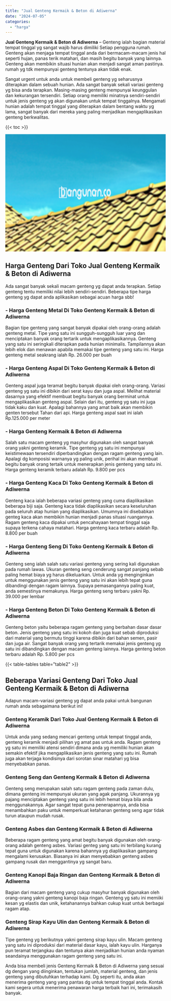 ```yaml
---
title: "Jual Genteng Kermaik & Beton di Adiwerna"
date: "2024-07-05"
categories: 
  - "harga"
---
```


**Jual Genteng Kermaik & Beton di Adiwerna** – Genteng ialah bagian material tempat tinggal yg sangat wajib harus dimiliki Setiap pengguna rumah. Genteng akan menjaga tempat tinggal anda dari bermacam-macam jenis hal seperti hujan, panas terik matahari, dan masih begitu banyak yang lainnya. Genteng akan membikin situasi hunian akan menjadi sangat aman pastinya. rumah yg tdk mempunyai genteng tentunya akan tidak enak.

Sangat urgent untuk anda untuk membeli genteng yg seharusnya diterapkan dalam sebuah hunian. Ada sangat banyak sekali variasi genteng yg bisa anda terapkan. Masing-masing genteng mempunyai keunggulan dan kekurangan tersendiri. Setiap orang memiliki minatnya sendiri-sendiri untuk jenis genteng yg akan digunakan untuk tempat tinggalnya. Mengamati hunian adalah tempat tinggal yang diterapkan dalam bentang waktu yg lama, sangat banyak dari mereka yang paling menjadikan mengaplikasikan genteng berkwalitas.

{{< toc >}}

![Jual Genteng Kermaik & Beton di Adiwerna](/images/genteng-minimalis-murah27.png)

## Harga Genteng Dari Toko Jual Genteng Kermaik & Beton di Adiwerna

Ada sangat banyak sekali macam genteng yg dapat anda terapkan. Setiap genteng tentu memiliki nilai lebih sendiri-sendiri. Beberapa tipe harga genteng yg dapat anda aplikasikan sebagai acuan harga sbb!

### \- Harga Genteng Metal Di Toko Genteng Kermaik & Beton di Adiwerna

Bagian tipe genteng yang sangat banyak dipakai oleh orang-orang adalah genteng metal. Tipe yang satu ini sungguh-sungguh luar yang dan menciptakan banyak orang tertarik untuk mengaplikasikannya. Genteng yang satu ini seringkali diterapkan pada hunian minimalis. Tampilannya akan lebih elok dan menawan apabila memakai tipe genteng yang satu ini. Harga genteng metal seakrang ialah Rp. 26.000 per buah

### \- Harga Genteng Aspal Di Toko Genteng Kermaik & Beton di Adiwerna

Genteng aspal juga teramat begitu banyak dipakai oleh orang-orang. Variasi genteng yg satu ini dibikin dari serat kayu dan juga aspal. Melihat material dasarnya yang efektif membuat begitu banyak orang berminat untuk mengaplikasikan genteng aspal. Selain dari itu, genteng yg satu ini juga tidak kaku dan kuat. Apalagi bahannya yang amat baik akan membikin genten tersebut Tahan dari api. Harga genteng aspal saat ini ialah Rp.125.000 per meter

### \- Harga Genteng Kermaik & Beton di Adiwerna

Salah satu macam genteng yg masyhur digunakan oleh sangat banyak orang yakni genteng keramik. Tipe genteng yg satu ini mempunyai keistimewaan tersendiri diperbandingkan dengan ragam genteng yang lain. Apalagi dg komposisi warnanya yg paling unik, perihal ini akan membuat begitu banyak orang tertaik untuk menerapkan jenis genteng yang satu ini. Harga genteng keramik terbaru adalah Rp. 9.800 per pcs

### \- Harga Genteng Kaca Di Toko Genteng Kermaik & Beton di Adiwerna

Genteng kaca ialah beberapa variasi genteng yang cuma diaplikasikan beberapa biji saja. Genteng kaca tidak diaplikasikan secara keseluruhan pada seluruh atap hunian yang diaplikasikan. Umumnya ini disebabkan genteg kaca akan membikin hunian menjadi panas situasi ruangannya. Ragam genteng kaca dipakai untuk pencahayaan tempat tinggal saja supaya terkena cahaya matahari. Harga genteng kaca terbaru adalah Rp. 8.800 per buah

### \- Harga Genteng Seng Di Toko Genteng Kermaik & Beton di Adiwerna

Genteng seng ialah salah satu variasi genteng yang sering kali digunakan pada rumah lawas. Ukuran genteng seng cenderung sangat panjang sebab paling hemat biaya yg harus dikeluarkan. Untuk anda yg menginginkan untuk menggunakan jenis genteng yang satu ini akan lebih tepat guna dibandingi dengan ragam lainnya. Supaya pemasangannya paling kuat, anda semestinya memakunya. Harga genteng seng terbaru yakni Rp. 39.000 per lembar

### \- Harga Genteng Beton Di Toko Genteng Kermaik & Beton di Adiwerna

Genteng beton yaitu beberapa ragam genteng yang berbahan dasar dasar beton. Jenis genteng yang satu ini kokoh dan juga kuat sebab diproduksi dari material yang bermutu tinggi karena dibikin dari bahan semen, pasir dan juga air. Sangat banyak orang yang tertarik memakai jenis genteng yg satu ini dibandingkan dengan macam genteng lainnya. Harga genteng beton terbaru adalah Rp. 5.800 per pcs

{{< table-tables table="table2" >}}

## Beberapa Variasi Genteng Dari Toko Jual Genteng Kermaik & Beton di Adiwerna

Adapun macam-variasi genteng yg dapat anda pakai untuk bangunan rumah anda sebagaimana berikut ini!

### Genteng Keramik Dari Toko Jual Genteng Kermaik & Beton di Adiwerna

Untuk anda yang sedang mencari genteng untuk tempat tinggal anda, genteng keramik menjadi pilihan yg amat pas untuk anda. Ragam genteng yg satu ini memiliki atensi sendiri dimana anda yg memiliki hunian akan semakin efektif jika mengaplikasikan jenis genteng yang satu ini. Rumah juga akan terjaga kondisinya dari sorotan sinar matahari yg bisa menyebabkan panas.

### Genteng Seng dan Genteng Kermaik & Beton di Adiwerna

Genteng seng merupakan salah satu ragam genteng pada zaman dulu, dimana genteng ini mempunyai ukuran yang agak panjang. Ukurannya yg pajang menciptakan genteng yang satu ini lebih hemat biaya bila anda menggunakannya. Agar sangat tepat guna penerapannya, anda bisa menambahkan paku untuk memperkuat ketahanan genteng seng agar tidak turun ataupun mudah rusak.

### Genteng Asbes dan Genteng Kermaik & Beton di Adiwerna

Beberapa ragam genteng yang amat begitu banyak digunakan oleh orang-orang adalah genteng asbes. Variasi genteg yang satu ini terbilang kurang tepat guna untuk digunakan karena bahannya yg diaplikasikan gampang mengalami kerusakan. Biasanya ini akan menyebabkan genteng asbes gampang rusak dan menggantinya yg sangat baru.

### Genteng Kanopi Baja Ringan dan Genteng Kermaik & Beton di Adiwerna

Bagian dari macam genteng yang cukup masyhur banyak digunakan oleh orang-orang yakni genteng kanopi baja ringan. Genteng yg satu ini memiiki kesan yg elastis dan unik, ketahanannya bahkan cukup kuat untuk berbagai ragam atap.

### Genteng Sirap Kayu Ulin dan Genteng Kermaik & Beton di Adiwerna

Tipe genteng yg berikutnya yakni genteng sirap kayu ulin. Macam genteng yang satu ini diproduksi dari material dasar kayu, ialah kayu ulin. Harganya pun teramat terjangkau dan tentunya akan menjadikan hunian anda nyaman seandainya menggunakan ragam genteng yang satu ini.

Anda bisa membeli jenis Genteng Kermaik & Beton di Adiwerna yang sesuai dg dengan yang diinginkan, tentukan jumlah, material genteng, dan jenis genteng yang dibutuhkan terhadap kami. Dg seperti itu, anda akan menerima genteng yang yang pantas dg untuk tempat tinggal anda. Kontak kami segera untuk menerima penawaran harga terbaik hari ini, terimakasih banyak.
